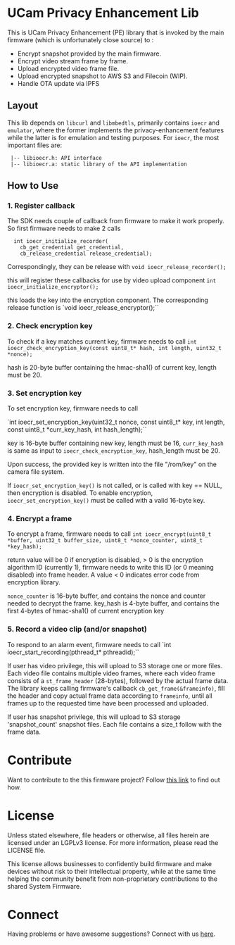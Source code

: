 # UCam Privacy Enhancement Lib

This is UCam Privacy Enhancement (PE) library that is invoked by the main firmware (which is unfortunately close source) to :
* Encrypt snapshot provided by the main firmware.
* Encrypt video stream frame by frame.
* Upload encrypted video frame file.
* Upload encrypted snapshot to AWS S3 and Filecoin (WIP).
* Handle OTA update via IPFS

## Layout
This lib depends on `libcurl` and `libmbedtls`, primarily contains `ioecr` and `emulator`, where the former implements the privacy-enhancement features while the latter is for emulation and testing purposes. For `ioecr`, the most important files are:
```
 |-- libioecr.h: API interface
 |-- libioecr.a: static library of the API implementation
```

## How to Use
### 1. Register callback

The SDK needs couple of callback from firmware to make it work properly. So first firmware needs to make 2 calls
```
  int ioecr_initialize_recorder(
    cb_get_credential get_credential,
    cb_release_credential release_credential);
```

Correspondingly, they can be release with `void ioecr_release_recorder();`

this will register these callbacks for use by video upload component `int ioecr_initialize_encryptor();`

this loads the key into the encryption component. The corresponding release function is `void ioecr_release_encryptor();``

### 2. Check encryption key

To check if a key matches current key, firmware needs to call `int ioecr_check_encryption_key(const uint8_t* hash, int length, uint32_t *nonce);`

hash is 20-byte buffer containing the hmac-sha1() of current key, length must be 20.

### 3. Set encryption key
To set encryption key, firmware needs to call

`int ioecr_set_encryption_key(uint32_t nonce, const uint8_t* key, int length, const uint8_t *curr_key_hash, int hash_length);``

key is 16-byte buffer containing new key, length must be 16, `curr_key_hash` is same as input to `ioecr_check_encryption_key`, hash_length must be 20.

Upon success, the provided key is written into the file "/rom/key" on the camera file system.

If `ioecr_set_encryption_key()` is not called, or is called with key == NULL, then encryption is disabled.
To enable encryption, `ioecr_set_encryption_key()` must be called with a valid 16-byte key.

### 4. Encrypt a frame

To encrypt a frame, firmware needs to call
`int ioecr_encrypt(uint8_t *buffer, uint32_t buffer_size, uint8_t *nonce_counter, uint8_t *key_hash);`

return value will be 0 if encryption is disabled, > 0 is the encryption algorithm ID (currently 1), firmware needs to write this ID (or 0 meaning disabled) into frame header. A value < 0 indicates error code from encryption library.

`nonce_counter` is 16-byte buffer, and contains the nonce and counter needed to decrypt the frame.
key_hash is 4-byte buffer, and contains the first 4-bytes of hmac-sha1() of current encryption key

### 5. Record a video clip (and/or snapshot)

To respond to an alarm event, firmware needs to call
`int ioecr_start_recording(pthread_t* pthreadid);``

If user has video privilege, this will upload to S3 storage one or more files. Each video file contains multiple video frames, where each video frame consists of a `st_frame_header` (28-bytes), followed by the actual frame data. The library keeps calling firmware's callback `cb_get_frame(&frameinfo)`, fill the header and copy actual frame data according to `frameinfo`, until all frames up to the requested time have been processed and uploaded.

If user has snapshot privilege, this will upload to S3 storage 'snapshot_count' snapshot files. Each file contains a size_t follow with the frame data.

# Contribute

Want to contribute to the this firmware project? Follow [this link](CONTRIBUTIONS.md) to find out how.

# License
Unless stated elsewhere, file headers or otherwise, all files herein are licensed under an LGPLv3 license. For more information, please read the LICENSE file.

This license allows businesses to confidently build firmware and make devices without risk to their intellectual property, while at the same time helping the community benefit from non-proprietary contributions to the shared System Firmware.

# Connect

Having problems or have awesome suggestions? Connect with us [here](support@iotex.io).
